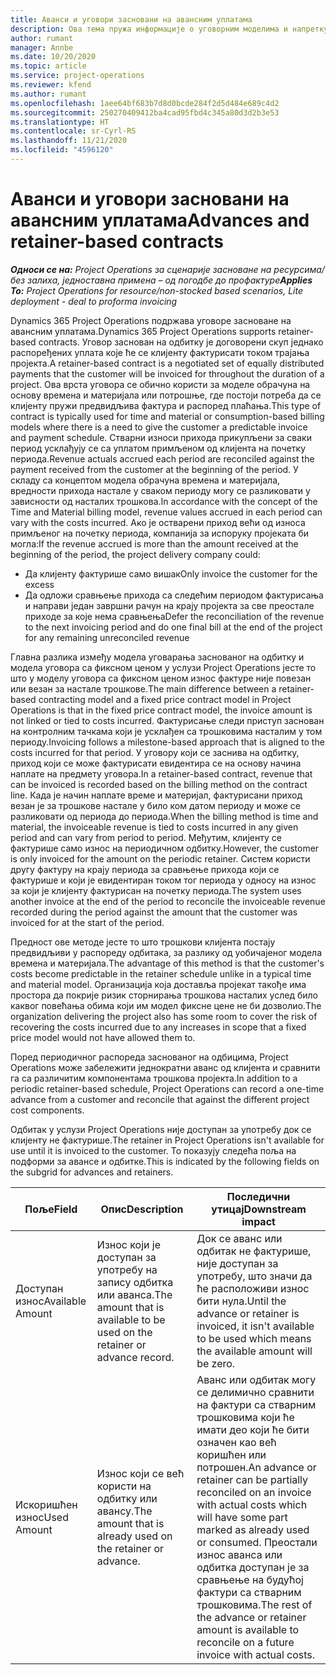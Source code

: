 ```yaml
---
title: Аванси и уговори засновани на авансним уплатама
description: Ова тема пружа информације о уговорним моделима и напретку заснованим на одбитку у услузи Project Operations.
author: rumant
manager: Annbe
ms.date: 10/20/2020
ms.topic: article
ms.service: project-operations
ms.reviewer: kfend
ms.author: rumant
ms.openlocfilehash: 1aee64bf683b7d8d0bcde284f2d5d484e689c4d2
ms.sourcegitcommit: 250270409412ba4cad95fbd4c345a80d3d2b3e53
ms.translationtype: HT
ms.contentlocale: sr-Cyrl-RS
ms.lasthandoff: 11/21/2020
ms.locfileid: "4596120"
---
```

# <a name="advances-and-retainer-based-contracts"></a><span data-ttu-id="07575-103">Аванси и уговори засновани на авансним уплатама</span><span class="sxs-lookup"><span data-stu-id="07575-103">Advances and retainer-based contracts</span></span>


<span data-ttu-id="07575-104">_**Односи се на:** Project Operations за сценарије засноване на ресурсима/без залиха, једноставна примена – од погодбе до профактуре_</span><span class="sxs-lookup"><span data-stu-id="07575-104">_**Applies To:** Project Operations for resource/non-stocked based scenarios, Lite deployment - deal to proforma invoicing_</span></span>

<span data-ttu-id="07575-105">Dynamics 365 Project Operations подржава уговоре засноване на авансним уплатама.</span><span class="sxs-lookup"><span data-stu-id="07575-105">Dynamics 365 Project Operations supports retainer-based contracts.</span></span> <span data-ttu-id="07575-106">Уговор заснован на одбитку је договорени скуп једнако распоређених уплата које ће се клијенту фактурисати током трајања пројекта.</span><span class="sxs-lookup"><span data-stu-id="07575-106">A retainer-based contract is a negotiated set of equally distributed payments that the customer will be invoiced for throughout the duration of a project.</span></span> <span data-ttu-id="07575-107">Ова врста уговора се обично користи за моделе обрачуна на основу времена и материјала или потрошње, где постоји потреба да се клијенту пружи предвидљива фактура и распоред плаћања.</span><span class="sxs-lookup"><span data-stu-id="07575-107">This type of contract is typically used for time and material or consumption-based billing models where there is a need to give the customer a predictable invoice and payment schedule.</span></span> <span data-ttu-id="07575-108">Стварни износи прихода прикупљени за сваки период усклађују се са уплатом примљеном од клијента на почетку периода.</span><span class="sxs-lookup"><span data-stu-id="07575-108">Revenue actuals accrued each period are reconciled against the payment received from the customer at the beginning of the period.</span></span> <span data-ttu-id="07575-109">У складу са концептом модела обрачуна времена и материјала, вредности прихода настале у сваком периоду могу се разликовати у зависности од насталих трошкова.</span><span class="sxs-lookup"><span data-stu-id="07575-109">In accordance with the concept of the Time and Material billing model, revenue values accrued in each period can vary with the costs incurred.</span></span> <span data-ttu-id="07575-110">Ако је остварени приход већи од износа примљеног на почетку периода, компанија за испоруку пројеката би могла:</span><span class="sxs-lookup"><span data-stu-id="07575-110">If the revenue accrued is more than the amount received at the beginning of the period, the project delivery company could:</span></span>

- <span data-ttu-id="07575-111">Да клијенту фактурише само вишак</span><span class="sxs-lookup"><span data-stu-id="07575-111">Only invoice the customer for the excess</span></span> 
- <span data-ttu-id="07575-112">Да одложи сравњење прихода са следећим периодом фактурисања и направи један завршни рачун на крају пројекта за све преостале приходе за које нема сравњења</span><span class="sxs-lookup"><span data-stu-id="07575-112">Defer the reconciliation of the revenue to the next invoicing period and do one final bill at the end of the project for any remaining unreconciled revenue</span></span>

<span data-ttu-id="07575-113">Главна разлика између модела уговарања заснованог на одбитку и модела уговора са фиксном ценом у услузи Project Operations јесте то што у моделу уговора са фиксном ценом износ фактуре није повезан или везан за настале трошкове.</span><span class="sxs-lookup"><span data-stu-id="07575-113">The main difference between a retainer-based contracting model and a fixed price contract model in Project Operations is that in the fixed price contract model, the invoice amount is not linked or tied to costs incurred.</span></span> <span data-ttu-id="07575-114">Фактурисање следи приступ заснован на контролним тачкама који је усклађен са трошковима насталим у том периоду.</span><span class="sxs-lookup"><span data-stu-id="07575-114">Invoicing follows a milestone-based approach that is aligned to the costs incurred for that period.</span></span> <span data-ttu-id="07575-115">У уговору који се заснива на одбитку, приход који се може фактурисати евидентира се на основу начина наплате на предмету уговора.</span><span class="sxs-lookup"><span data-stu-id="07575-115">In a retainer-based contract, revenue that can be invoiced is recorded based on the billing method on the contract line.</span></span> <span data-ttu-id="07575-116">Када је начин наплате време и материјал, фактурисани приход везан је за трошкове настале у било ком датом периоду и може се разликовати од периода до периода.</span><span class="sxs-lookup"><span data-stu-id="07575-116">When the billing method is time and material, the invoiceable revenue is tied to costs incurred in any given period and can vary from period to period.</span></span> <span data-ttu-id="07575-117">Међутим, клијенту се фактурише само износ на периодичном одбитку.</span><span class="sxs-lookup"><span data-stu-id="07575-117">However, the customer is only invoiced for the amount on the periodic retainer.</span></span> <span data-ttu-id="07575-118">Систем користи другу фактуру на крају периода за сравњење прихода који се фактурише и који је евидентиран током тог периода у односу на износ за који је клијенту фактурисан на почетку периода.</span><span class="sxs-lookup"><span data-stu-id="07575-118">The system uses another invoice at the end of the period to reconcile the invoiceable revenue recorded during the period against the amount that the customer was invoiced for at the start of the period.</span></span>

<span data-ttu-id="07575-119">Предност ове методе јесте то што трошкови клијента постају предвидљиви у распореду одбитака, за разлику од уобичајеног модела времена и материјала.</span><span class="sxs-lookup"><span data-stu-id="07575-119">The advantage of this method is that the customer's costs become predictable in the retainer schedule unlike in a typical time and material model.</span></span> <span data-ttu-id="07575-120">Организација која доставља пројекат такође има простора да покрије ризик сторнирања трошкова насталих услед било каквог повећања обима који им модел фиксне цене не би дозволио.</span><span class="sxs-lookup"><span data-stu-id="07575-120">The organization delivering the project also has some room to cover the risk of recovering the costs incurred due to any increases in scope that a fixed price model would not have allowed them to.</span></span>

<span data-ttu-id="07575-121">Поред периодичног распореда заснованог на одбицима, Project Operations може забележити једнократни аванс од клијента и сравнити га са различитим компонентама трошкова пројекта.</span><span class="sxs-lookup"><span data-stu-id="07575-121">In addition to a periodic retainer-based schedule, Project Operations can record a one-time advance from a customer and reconcile that against the different project cost components.</span></span>

<span data-ttu-id="07575-122">Одбитак у услузи Project Operations није доступан за употребу док се клијенту не фактурише.</span><span class="sxs-lookup"><span data-stu-id="07575-122">The retainer in Project Operations isn't available for use until it is invoiced to the customer.</span></span> <span data-ttu-id="07575-123">То показују следећа поља на подформи за авансе и одбитке.</span><span class="sxs-lookup"><span data-stu-id="07575-123">This is indicated by the following fields on the subgrid for advances and retainers.</span></span>

| <span data-ttu-id="07575-124">Поље</span><span class="sxs-lookup"><span data-stu-id="07575-124">Field</span></span> | <span data-ttu-id="07575-125">Опис</span><span class="sxs-lookup"><span data-stu-id="07575-125">Description</span></span> | <span data-ttu-id="07575-126">Последични утицај</span><span class="sxs-lookup"><span data-stu-id="07575-126">Downstream impact</span></span> |
| --- | --- | --- |
| <span data-ttu-id="07575-127">Доступан износ</span><span class="sxs-lookup"><span data-stu-id="07575-127">Available Amount</span></span> | <span data-ttu-id="07575-128">Износ који је доступан за употребу на запису одбитка или аванса.</span><span class="sxs-lookup"><span data-stu-id="07575-128">The amount that is available to be used on the retainer or advance record.</span></span> | <span data-ttu-id="07575-129">Док се аванс или одбитак не фактурише, није доступан за употребу, што значи да ће расположиви износ бити нула.</span><span class="sxs-lookup"><span data-stu-id="07575-129">Until the advance or retainer is invoiced, it isn't available to be used which means the available amount will be zero.</span></span> |
| <span data-ttu-id="07575-130">Искоришћен износ</span><span class="sxs-lookup"><span data-stu-id="07575-130">Used Amount</span></span> | <span data-ttu-id="07575-131">Износ који се већ користи на одбитку или авансу.</span><span class="sxs-lookup"><span data-stu-id="07575-131">The amount that is already used on the retainer or advance.</span></span> | <span data-ttu-id="07575-132">Аванс или одбитак могу се делимично сравнити на фактури са стварним трошковима који ће имати део који ће бити означен као већ коришћен или потрошен.</span><span class="sxs-lookup"><span data-stu-id="07575-132">An advance or retainer can be partially reconciled on an invoice with actual costs which will have some part marked as already used or consumed.</span></span> <span data-ttu-id="07575-133">Преостали износ аванса или одбитка доступан је за сравњење на будућој фактури са стварним трошковима.</span><span class="sxs-lookup"><span data-stu-id="07575-133">The rest of the advance or retainer amount is available to reconcile on a future invoice with actual costs.</span></span> |
